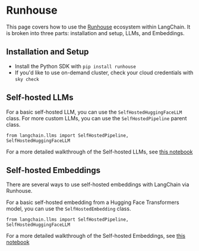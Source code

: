 Runhouse
========

This page covers how to use the [Runhouse](https://github.com/run-house/runhouse) ecosystem within LangChain. It is broken into three parts: installation and setup, LLMs, and Embeddings.

Installation and Setup[​](#installation-and-setup "Direct link to Installation and Setup")
------------------------------------------------------------------------------------------

*   Install the Python SDK with `pip install runhouse`
*   If you'd like to use on-demand cluster, check your cloud credentials with `sky check`

Self-hosted LLMs[​](#self-hosted-llms "Direct link to Self-hosted LLMs")
------------------------------------------------------------------------

For a basic self-hosted LLM, you can use the `SelfHostedHuggingFaceLLM` class. For more custom LLMs, you can use the `SelfHostedPipeline` parent class.

    from langchain.llms import SelfHostedPipeline, SelfHostedHuggingFaceLLM

For a more detailed walkthrough of the Self-hosted LLMs, see [this notebook](/docs/modules/model_io/models/llms/integrations/runhouse.html)

Self-hosted Embeddings[​](#self-hosted-embeddings "Direct link to Self-hosted Embeddings")
------------------------------------------------------------------------------------------

There are several ways to use self-hosted embeddings with LangChain via Runhouse.

For a basic self-hosted embedding from a Hugging Face Transformers model, you can use the `SelfHostedEmbedding` class.

    from langchain.llms import SelfHostedPipeline, SelfHostedHuggingFaceLLM

For a more detailed walkthrough of the Self-hosted Embeddings, see [this notebook](/docs/modules/data_connection/text_embedding/integrations/self-hosted.html)